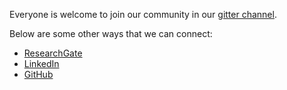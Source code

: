 Everyone is welcome to join our community in our
[gitter channel](https://gitter.im/JuliaEarth/GeoStats.jl).

Below are some other ways that we can connect:

- [ResearchGate](https://www.researchgate.net/profile/Julio_Mendes2)
- [LinkedIn](https://www.linkedin.com/in/júlio-hoffimann-834936116)
- [GitHub](https://github.com/juliohm)

